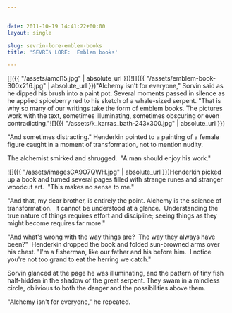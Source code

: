 ```yaml
---


date: 2011-10-19 14:41:22+00:00
layout: single

slug: sevrin-lore-emblem-books
title: 'SEVRIN LORE:  Emblem books'

---
```


[]({{ "/assets/amcl15.jpg" | absolute_url }})![]({{ "/assets/emblem-book-300x216.jpg" | absolute_url }})"Alchemy isn't for everyone," Sorvin said as he dipped his brush into a paint pot. Several moments passed in silence as he applied spiceberry red to his sketch of a whale-sized serpent. "That is why so many of our writings take the form of emblem books. The pictures work with the text, sometimes illuminating, sometimes obscuring or even contradicting."![]({{ "/assets/k_karras_bath-243x300.jpg" | absolute_url }})

"And sometimes distracting." Henderkin pointed to a painting of a female figure caught in a moment of transformation, not to mention nudity.

The alchemist smirked and shrugged.  "A man should enjoy his work."

![]({{ "/assets/imagesCA9O7QWH.jpg" | absolute_url }})Henderkin picked up a book and turned several pages filled with strange runes and stranger woodcut art.  "This makes no sense to me."

"And that, my dear brother, is entirely the point. Alchemy is the science of transformation.  It cannot be understood at a glance.  Understanding the true nature of things requires effort and discipline; seeing things as they might become requires far more."

"And what's wrong with the way things are?  The way they always have been?"  Henderkin dropped the book and folded sun-browned arms over his chest. "I'm a fisherman, like our father and his before him.  I notice you're not too grand to eat the herring we catch."

Sorvin glanced at the page he was illuminating, and the pattern of tiny fish half-hidden in the shadow of the great serpent. They swam in a mindless circle, oblivious to both the danger and the possibilities above them.

"Alchemy isn't for everyone," he repeated.
